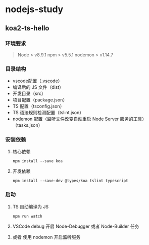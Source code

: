 # nodejs-study

## koa2-ts-hello

### 环境要求

> Node > v8.9.1
> npm > v5.5.1
> nodemon > v1.14.7

### 目录结构

- vscode配置（.vscode）
- 编译后的 JS 文件（dist）
- 开发目录（src）
- 项目配置（package.json）
- TS 配置（tsconfig.json）
- TS 语法规则检测配置（tslint.json）
- nodemon 配置（监听文件改变自动重启 Node Server 服务的工具）（tasks.json）

### 安装依赖

1. 核心依赖

    ```
    npm install --save koa
    ```
  
2. 开发依赖

    ```
    npm install --save-dev @types/koa tslint typescript
    ```

### 启动

1. TS 自动编译为 JS 

    ```
    npm run watch
    ```

2. VSCode debug 开启 Node-Debugger 或者 Node-Builder 任务
3. 或者 使用 nodemon 开启监听服务